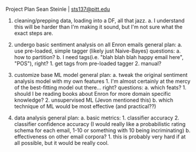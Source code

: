 Project Plan
Sean Steinle | sts137@pitt.edu

1. cleaning/prepping data, loading into a DF, all that jazz.
	a. I understand this will be harder than I'm making it sound, but I'm not sure what the exact steps are.

2. undergo basic sentiment analysis on all Enron emails
	general plan:
		a. use pre-loaded, simple tagger (likely just Naive-Bayes)
	questions:
		a. how to partition?
		b. I need tags(i.e. "blah blah blah happy email here", "POS"), right?
			1. get tags from pre-loaded tagger
			2. manual?
3. customize base ML model
	general plan:
		a. tweak the original sentiment analysis model with my own features
			1. I'm almost certainly at the mercy of the best-fitting model out there... right?
	questions:
		a. which feats?
			1. should I be reading books about Enron for more domain specific knowledge?
			2. unsupervised ML (Jevon mentioned this)
		b. which technique of ML would be most effective (and practical??)
4. data analysis
	general plan:
		a. basic metrics:
			1. classifier accuracy
			2. classifier confidence accuracy (I would really like a probabilistic rating schema for each email, 
							1-10 or something with 10 being incriminating)
		b. effectiveness on other email corpora?
			1. this is probably very hard if at all possible, but it would be really cool.
	